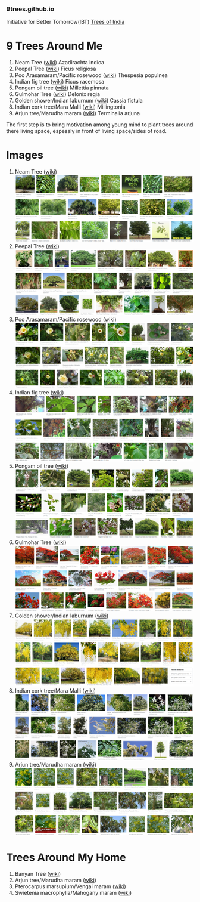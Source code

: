 ### 9trees.github.io
Initiative for Better Tomorrow(IBT) [Trees of India](https://en.wikipedia.org/wiki/Trees_of_India)


# 9 Trees Around Me

1. Neam Tree ([wiki](https://en.wikipedia.org/wiki/Azadirachta_indica))
  Azadirachta indica
2. Peepal Tree ([wiki](https://en.wikipedia.org/wiki/Ficus_religiosa))
  Ficus religiosa
3. Poo Arasamaram/Pacific rosewood ([wiki](https://en.wikipedia.org/wiki/Thespesia_populnea))
  Thespesia populnea
4. Indian fig tree ([wiki](https://en.wikipedia.org/wiki/Ficus_racemosa))
  Ficus racemosa
5. Pongam oil tree ([wiki](https://en.wikipedia.org/wiki/Millettia_pinnata))
  Millettia pinnata
6. Gulmohar Tree ([wiki](https://en.wikipedia.org/wiki/Delonix_regia))
  Delonix regia
7. Golden shower/Indian laburnum ([wiki](https://en.wikipedia.org/wiki/Cassia_fistula))
  Cassia fistula
8. Indian cork tree/Mara Malli ([wiki](https://en.wikipedia.org/wiki/Millingtonia))
   Millingtonia
9. Arjun tree/Marudha maram ([wiki](https://en.wikipedia.org/wiki/Terminalia_arjuna))
  Terminalia arjuna

The first step is to bring motivation among young mind to plant trees around there living space, espesaly in front of living space/sides of road. 


# Images
1. Neam Tree ([wiki](https://en.wikipedia.org/wiki/Azadirachta_indica))
![](/images/9trees/1.PNG "Neam Tree")
2. Peepal Tree ([wiki](https://en.wikipedia.org/wiki/Ficus_religiosa))
![](/images/9trees/2.PNG "Peepal Tree")
3. Poo Arasamaram/Pacific rosewood ([wiki](https://en.wikipedia.org/wiki/Thespesia_populnea))
![](/images/9trees/3.PNG "Pacific rosewood")
4. Indian fig tree ([wiki](https://en.wikipedia.org/wiki/Ficus_racemosa))
![](/images/9trees/4.PNG "Indian fig tree")
5. Pongam oil tree ([wiki](https://en.wikipedia.org/wiki/Millettia_pinnata))
![](/images/9trees/5.PNG "Pongam oil tree")
6. Gulmohar Tree ([wiki](https://en.wikipedia.org/wiki/Delonix_regia))
![](/images/9trees/6.PNG "Gulmohar Tree")
7. Golden shower/Indian laburnum ([wiki](https://en.wikipedia.org/wiki/Cassia_fistula))
![](/images/9trees/7.PNG "Golden shower")
8. Indian cork tree/Mara Malli ([wiki](https://en.wikipedia.org/wiki/Millingtonia))
![](/images/9trees/8.PNG "Indian cork tree")
9. Arjun tree/Marudha maram ([wiki](https://en.wikipedia.org/wiki/Terminalia_arjuna))
![](/images/9trees/9.png "Arjun tree")


# Trees Around My Home
1. Banyan Tree ([wiki](https://en.wikipedia.org/wiki/Banyan))
2. Arjun tree/Marudha maram ([wiki](https://en.wikipedia.org/wiki/Terminalia_arjuna))
3. Pterocarpus marsupium/Vengai maram ([wiki](https://en.wikipedia.org/wiki/Pterocarpus_marsupium))
4. Swietenia macrophylla/Mahogany maram ([wiki](https://en.wikipedia.org/wiki/Swietenia_macrophylla))
